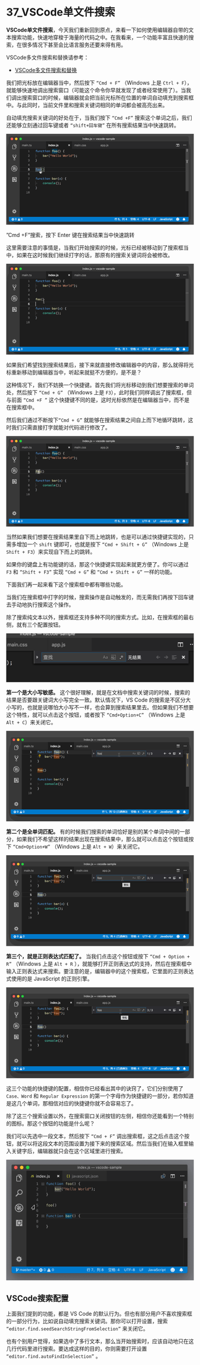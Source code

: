 # 37_VSCode单文件搜索

**VSCode单文件搜索**，今天我们重新回到原点，来看一下如何使用编辑器自带的文本搜索功能，快速地穿梭于海量的代码之中。在我看来，一个功能丰富且快速的搜索，在很多情况下甚至会比语言服务还要来得有用。

VSCode多文件搜索和替换请参考：

- [VSCode多文件搜索和替换](https://geek-docs.com/vscode/vscode-tutorials/vscode-search-replace-in-multi-files.html)

我们把光标放在编辑器当中，然后按下 `“Cmd + F”` （Windows 上是 `Ctrl + F`），就能够快速地调出搜索窗口（可能这个命令你早就发现了或者经常使用了）。当我们调出搜索窗口的时候，编辑器就会把当前光标所在位置的单词自动填充到搜索框中。与此同时，当前文件里和搜索关键词相同的单词都会被高亮出来。

自动填充搜索关键词的好处在于，当我们按下 `“Cmd +F”` 搜索这个单词之后，我们还能够立刻通过回车键或者 `“shift+回车键”` 在所有搜索结果当中快速跳转。

![”Cmd +F”搜索，按下 Enter 键在搜索结果当中快速跳转](image/search-01.gif)

”Cmd +F”搜索，按下 Enter 键在搜索结果当中快速跳转

这里需要注意的事情是，当我们开始搜索的时候，光标已经被移动到了搜索框当中，如果在这时候我们继续打字的话，那原有的搜索关键词将会被修改。

![按下“Cmd +F”调出搜索框，修改搜索关键词](image/search-02.gif)

如果我们希望找到搜索结果后，接下来就直接修改编辑器中的内容，那么就得将光标重新移动到编辑器当中，听起来就挺不方便的，是不是？

这种情况下，我们不妨换一个快捷键。首先我们将光标移动到我们想要搜索的单词处，然后按下 `“Cmd + G”` （Windows 上是 `F3`），此时我们同样调出了搜索框，但与前面 `“Cmd +F ”` 这个快捷键不同的是，这时光标依然是在编辑器当中，而不是在搜索框中。

然后我们通过不断按下`“Cmd + G”` 就能够在搜索结果之间自上而下地循环跳转，这时我们只需直接打字就能对代码进行修改了。

![“Cmd + G”直接搜索关键字并在编辑器内跳转，可以直接修改编辑器中的内容](image/search-03.gif)

当然如果我们想要在搜索结果里自下而上地跳转，也是可以通过快捷键实现的，只需多增加一个 `shift` 键即可，也就是按下 `“Cmd + Shift + G”` （Windows 上是 `Shift + F3`）来实现自下而上的跳转。

如果你的键盘上有功能键的话，那这个快捷键实现起来就更方便了。你可以通过 `F3` 和 `“Shift + F3”` 实现 `“Cmd + G”` 和 `“Cmd + Shift + G”` 一样的功能。

下面我们再一起来看下这个搜索框中都有哪些功能。

当我们在搜索框中打字的时候，搜索操作是自动触发的，而无需我们再按下回车键去手动地执行搜索这个操作。

除了搜索纯文本以外，搜索框还支持多种不同的搜索方式。比如，在搜索框的最右侧，就有三个配置按钮。

![搜索框最右侧的三个配置按钮](image/search-04.png)

**第一个是大小写敏感。** 这个很好理解，就是在文档中搜索关键词的时候，搜索的结果是否要跟关键词大小写完全一致。默认情况下，VS Code 的搜索是不区分大小写的，也就是说哪怕大小写不一样，也会算到搜索结果里去。但如果我们不想要这个特性，就可以点击这个按钮，或者按下 `“Cmd+Option+C”` （Windows 上是 `Alt + C`）来关闭它。

![打开大小写敏感设置](image/search-05.gif)

**第二个是全单词匹配。** 有的时候我们搜索的单词恰好是别的某个单词中间的一部分，如果我们不希望这样的结果出现在搜索结果中，那么就可以点击这个按钮或按下 `“Cmd+Option+W”` （Windows 上是 `Alt + W`）来关闭它。

![打开全单词匹配设置](image/search-06.gif)

**第三个，就是正则表达式匹配了。** 当我们点击这个按钮或按下 `“Cmd + Option + R”` （Windows 上是 `Alt + R` ），就能够打开正则表达式的支持，然后在搜索框中输入正则表达式来搜索。要注意的是，编辑器中的这个搜索框，它里面的正则表达式使用的是 JavaScript 的正则引擎。

![打开正则表达式匹配](image/search-07.gif)

这三个功能的快捷键的配置，相信你已经看出其中的诀窍了，它们分别使用了 `Case、Word` 和 `Regular Expression` 的第一个字母作为快捷键的一部分，若你知道是这几个单词，那相信对应的快捷键你就不会容易忘了。

除了这三个搜索设置以外，在搜索窗口关闭按钮的左侧，相信你还能看到一个特别的图标。那这个按钮的功能是什么呢？

我们可以先选中一段文本，然后按下 `“Cmd + F”` 调出搜索框，这之后点击这个按钮，就可以将这段文本的范围设置为接下来的搜索区域。然后当我们在输入框里输入关键字后，编辑器就只会在这个区域里进行搜索。

![在文本选择范围内进行搜索](image/search-08.gif)

## VSCode搜索配置

上面我们提到的功能，都是 VS Code 的默认行为。但也有部分用户不喜欢搜索框的一部分行为，比如说自动填充搜索关键词。那你可以打开设置，搜索 `“editor.find.seedSearchStringFromSelection”` 来关闭它。

也有个别用户觉得，如果选中了多行文本，那么当开始搜索时，应该自动地只在这几行代码里进行搜索。要达成这样的目的，你则需要打开设置 `“editor.find.autoFindInSelection”` 。